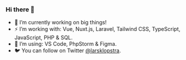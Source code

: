 ### Hi there 👋

- 🔭 I’m currently working on big things!
- ⚡ I’m working with: Vue, Nuxt.js, Laravel, Tailwind CSS, TypeScript, JavaScript, PHP & SQL.
- 🔨 I’m using: VS Code, PhpStorm & Figma.
- 🐦 You can follow on Twitter [@larsklopstra](https://twitter.com/larsklopstra).
